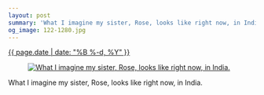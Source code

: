 ```yaml
---
layout: post
summary: 'What I imagine my sister, Rose, looks like right now, in India.'
og_image: 122-1280.jpg
---
```


<p>
 <time>
  <a href="/122">
   {{ page.date | date: "%B %-d, %Y" }}
  </a>
 </time>
 <a href="/122">
  <figure data-taken="10/22/2013">
   <img alt="What I imagine my sister, Rose, looks like right now, in India." sizes="(min-width: 700px) 50vw, calc(100vw - 2rem)" src="{{ site.assets_url }}/122-640.jpg" srcset="{{ site.assets_url }}/122-1280.jpg 1280w, {{ site.assets_url }}/122-960.jpg 960w, {{ site.assets_url }}/122-640.jpg 640w, {{ site.assets_url }}/122-320.jpg 320w"/>
  </figure>
 </a>
 <span>
  What I imagine my sister, Rose, looks like right now, in India.
 </span>
</p>
